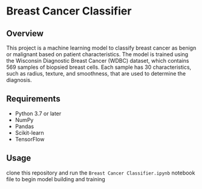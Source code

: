 # Breast Cancer Classifier

## Overview

This project is a machine learning model to classify breast cancer as benign or malignant based on patient characteristics. The model is trained using the Wisconsin Diagnostic Breast Cancer (WDBC) dataset, which contains 569 samples of biopsied breast cells. Each sample has 30 characteristics, such as radius, texture, and smoothness, that are used to determine the diagnosis.

## Requirements

- Python 3.7 or later
- NumPy
- Pandas
- Scikit-learn
- TensorFlow

## Usage

clone this repository and run the `Breast Cancer Classifier.ipynb` notebook file to begin model building and training 
